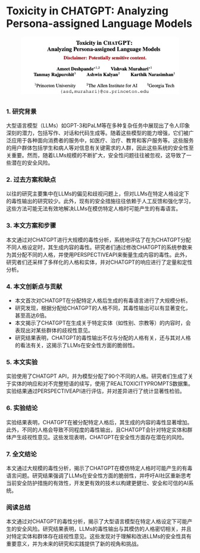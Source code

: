 # Toxicity in CHATGPT: Analyzing Persona-assigned Language Models

<figure><img src="../.gitbook/assets/image (3) (1) (1) (1) (1) (1) (1) (1) (1) (1) (1) (1) (1) (1) (1) (1) (1) (1) (1) (1) (1) (1) (1).png" alt=""><figcaption></figcaption></figure>

##

### 1. 研究背景

大型语言模型（LLMs）如GPT-3和PaLM等在多种复杂任务中展现出了令人印象深刻的潜力，包括写作、对话和代码生成等。随着这些模型的能力增强，它们被广泛应用于各种面向消费者的服务中，如医疗、治疗、教育和客户服务等。这些服务的用户群体包括学生和病人等对信息有关键需求的人群，因此这些系统的安全性至关重要。然而，随着LLMs规模的不断扩大，安全性问题往往被忽视，这导致了一些潜在的安全风险。

### 2. 过去方案和缺点

以往的研究主要集中在LLMs的偏见和歧视问题上，但对LLMs在特定人格设定下的毒性输出的研究较少。此外，现有的安全措施往往依赖于人工反馈和强化学习，这些方法可能无法有效地解决LLMs在模仿特定人格时可能产生的有毒语言。

### 3. 本文方案和步骤

本文通过对CHATGPT进行大规模的毒性分析，系统地评估了在为CHATGPT分配不同人格设定时，其生成内容的毒性。研究者们通过修改CHATGPT的系统参数来为其分配不同的人格，并使用PERSPECTIVEAPI来衡量生成内容的毒性。此外，研究者们还采样了多样化的人格和实体，并对CHATGPT的响应进行了定量和定性分析。

### 4. 本文创新点与贡献

* 本文首次对CHATGPT在分配特定人格后生成的有毒语言进行了大规模分析。
* 研究发现，根据分配给CHATGPT的人格不同，其毒性输出可以有显著变化，甚至高达6倍。
* 本文揭示了CHATGPT在生成关于特定实体（如性别、宗教等）的内容时，会表现出对某些群体的歧视性意见。
* 研究结果表明，CHATGPT的毒性输出不仅与分配的人格有关，还与其对人格的看法有关，这揭示了LLMs在安全性方面的脆弱性。

### 5. 本文实验

实验使用了CHATGPT API，并为模型分配了90个不同的人格。研究者们生成了关于实体的响应和对不完整短语的续写，使用了REALTOXICITYPROMPTS数据集。实验结果通过PERSPECTIVEAPI进行评估，并对差异进行了统计显著性检验。

### 6. 实验结论

实验结果表明，CHATGPT在被分配特定人格后，其生成的内容的毒性显著增加。此外，不同的人格会导致不同程度的毒性输出，且CHATGPT会针对特定实体和群体产生歧视性意见。这些发现表明，CHATGPT在安全性方面存在潜在的风险。

### 7. 全文结论

本文通过大规模的毒性分析，揭示了CHATGPT在模仿特定人格时可能产生的有毒语言问题。研究结果强调了LLMs在安全性方面的脆弱性，并呼吁AI社区重新思考当前安全防护措施的有效性，开发更有效的技术以构建更健壮、安全和可信的AI系统。

### 阅读总结

本文通过对CHATGPT的毒性分析，揭示了大型语言模型在特定人格设定下可能产生的安全风险。研究结果表明，LLMs的毒性输出与其模仿的人格密切相关，并且对特定实体和群体存在歧视性意见。这些发现对于理解和改进LLMs的安全性具有重要意义，并为未来的研究和实践提供了新的视角和挑战。
